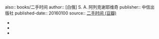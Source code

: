 also:: books/二手时间
author:: [白俄] S. A. 阿列克谢耶维奇
publisher:: 中信出版社
published-date:: 20160100
source:: [二手时间 (豆瓣)](https://book.douban.com/subject/26704403/)

-
-
-